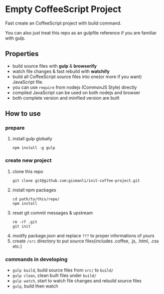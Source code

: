 Empty CoffeeScript Project
==========================

Fast create an CoffeeScript project with build command.

You can also just treat this repo as an gulpfile reference if you are familiar with gulp.

Properties
----------

- build source files with **gulp** & **browserify**
- watch file changes & fast rebuild with **watchify**
- build all CoffeeScript source files into one(or more if you want) JavaScript file.
- you can use `require` from nodejs (CommonJS Style) directly
- compiled JavaScript can be used on both nodejs and browser
- both complete version and minified version are built

How to use
----------

### prepare

1. install gulp globally
	```
	npm install -g gulp
	```

### create new project

1. clone this repo
	```
	git clone git@github.com:gismanli/init-coffee-project.git
	```
2. install npm packages
	```
	cd path/to/this/repo/
	npm install
	```
3. reset git commit messages & upstream
	```
	rm -rf .git
	git init
	```
4. modify package.json and replace `???` to proper informations of yours
5. create `/src` directory to put source files(includes .coffee, .js, .html, .css etc.)

### commands in developing

- `gulp build`, build source files from `src/` to `build/`
- `gulp clean`, clean built files under `build/`
- `gulp watch`, start to watch file changes and rebuild source files
- `gulp`, build then watch

